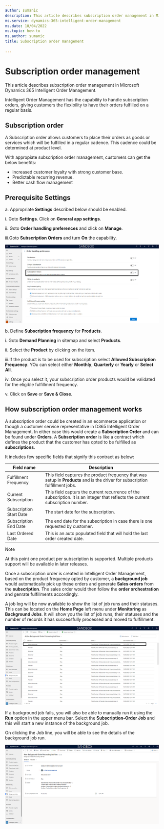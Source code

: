 ```yaml
---
author: sumanic
description: This article describes subscription order management in Microsoft Dynamics 365 Intelligent Order Management.
ms.service: dynamics-365-intelligent-order-management
ms.date: 10/04/2022
ms.topic: how-to
ms.author: sumanic
title: Subscription order management

---
```


# Subscription order management

This article describes subscription order management in Microsoft Dynamics 365 Intelligent Order Management.

Intelligent Order Management has the capability to handle subscription orders, giving customers the flexibility to have their orders fulfilled on a regular basis.

## Subscription order

A Subscription order allows customers to place their orders as goods or services which will be fulfilled in a regular cadence. This cadence could be determined at product level.

With appropiate subscription order management, customers can get the below benefits:

- Increased customer loyalty with strong customer base.
- Predictable recurring revenue.
- Better cash flow management

## Prerequisite Settings

a. Appropriate **Settings** described below should be enabled.

   i.  Goto **Settings**. Click on **General app settings**.
   
   ii. Goto **Order handling preferences**  and click on **Manage**.
   
   iii.Goto **Subscription Orders** and turn **On** the capability.
        
   ![Subscription order.](media/Subscription.png)
   
b. Define **Subscription frequency** for **Products**. 
  
   i.  Goto **Demand Planning** in sitemap and select **Products**.
   
   ii. Select the **Product** by clicking on the item.
   
   iii.If the product is to be used for subscription select **Allowed Subscription Frequency**. YOu can select either **Monthly**, **Quarterly** or **Yearly** or **Select All**.
   
   iv. Once you select it, your subscription order products would be validated for the eligible fulfillment frequency.
   
   v.  Click on **Save** or **Save & Close**.

## How subscription order management works

A subscription order could be created in an ecommerce application or though a customer service representative in D365 Intelligent Order Management. In either case this would create a **Subscription Order** and can be found under **Orders**. A **Subscription order** is like a contract which defines the product that the customer has opted to be fulfilled as **subscriptions**.

It includes few specific fields that signify this contract as below:

|Field name|Description|
|----|-----------|
|Fulfillment Frequency| This field captures the product frequency that was setup in **Products** and is the driver for subscription fulfillment jobs.|
|Current Subscription| This field capturs the current recurrence of the subscription. It is an integer that reflects the current subscription number.|
|Subscription Start Date | The start date for the subscription. |
|Subscription End Date | The end date for the subscription in case there is one requested by customer. |
|Last Ordered Date | This is an auto populated field that will hold the last order created date. |

> [!NOTE]
> At this point one product per subscription is supported. Multiple products support will be available in later releases.

Once a subscription order is created in Intelligent Order Management, based on the product frequency opted by customer, a **background job** would automatically pick up these orders and generate **Sales orders** from the **subscription**. The sales order would then follow the **order orchestration** and genrate fulfillments accordingly.

A job log will be now available to show the list of job runs and their statuses. This can be located on the **Home Page** left menu under **Monitoring** as **Background Jobs**. It will show you the list of job runs, their statuses and the number of records it has successfully processed and moved to fulfillment.

![Job.](media/SubsJob.png)

If a background job fails, you will also be able to manually run it using the **Run** option in the upper menu bar. Select the **Subscription-Order Job** and this will start a new instance of the background job.

On clicking the Job line, you will be able to see the details of the background job run.

![Jobdetails.](media/SubsDet.png)
